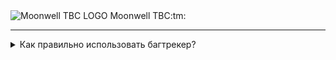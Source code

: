   <picture>
  <source media="(prefers-color-scheme: dark)" srcset="https://imageup.ru/img41/4345695/novyi-proekt.jpg">
  <source media="(prefers-color-scheme: light)" srcset="https://imageup.ru/img41/4345695/novyi-proekt.jpg">
  <img alt="Moonwell TBC LOGO" src="https://imageup.ru/img41/4345695/novyi-proekt.jpg">
</picture>  Moonwell TBC:tm:  

---
<details>
<summary> Как правильно использовать багтрекер?</summary>
  
:heavy_check_mark: Прежде чем сообщать о баге, пожалуйста, убедитесь, что о нем еще никто не сообщал.
  
:heavy_check_mark: Воспользуйтесь поисковой системой, чтобы узнать, имеется ли информация о баге. Если да, ожидайте исправления.
  
:heavy_check_mark: Убедитесь, что вы сообщаете действительно о баге. Используйте ссылки https://wowpedia.fandom.com и https://www.wowhead.com/
  
:heavy_check_mark: Записывайте видео или сделайте скриншот в игре, чтобы наглядно продемонстрировать баг и понять что работает некорректно.

:bangbang: Оформляйте свои багрепорты в соответствии с примером: :bangbang:


| Версия работоспособности | 2.4.3 |
|-----:|-----------|
|     **Описание багрепорта**| Curse of tongues не правильное время наложения на игроков.|
|     **Как воспроизвести баг?**| Необходимо использовать https://db.moonwell.su/?spell=11719 на другого игрока.   |
|     **Как должно работать?**| Заклинание должно накладываться на 12 секунд, а не на 10 секунд. https://wowpedia.fandom.com/wiki/Curse_of_Tongues?so=search. Patch 2.1.0 (2007-05-22): Now has a 12 second duration when used on PvP targets.      |
|     **Дополнительная информация: скриншоты, видео.**| Добавьте скриншот и/или видео в случае необходимости.     |
  </details>
  


